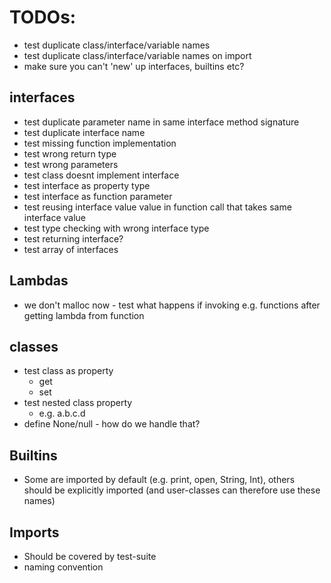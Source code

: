 # TODOs:
- test duplicate class/interface/variable names
- test duplicate class/interface/variable names on import
- make sure you can't 'new' up interfaces, builtins etc?

## interfaces
- test duplicate parameter name in same interface method signature
- test duplicate interface name
- test missing function implementation
- test wrong return type
- test wrong parameters
- test class doesnt implement interface
- test interface as property type
- test interface as function parameter
- test reusing interface value value in function call that takes same interface value
- test type checking with wrong interface type
- test returning interface?
- test array of interfaces

## Lambdas
- we don't malloc now - test what happens if invoking e.g. functions after getting lambda from function

## classes
- test class as property
    - get
    - set
- test nested class property
    - e.g. a.b.c.d
- define None/null - how do we handle that?

## Builtins
- Some are imported by default (e.g. print, open, String, Int), others should be explicitly imported (and user-classes can therefore use these names)

## Imports
- Should be covered by test-suite
- naming convention